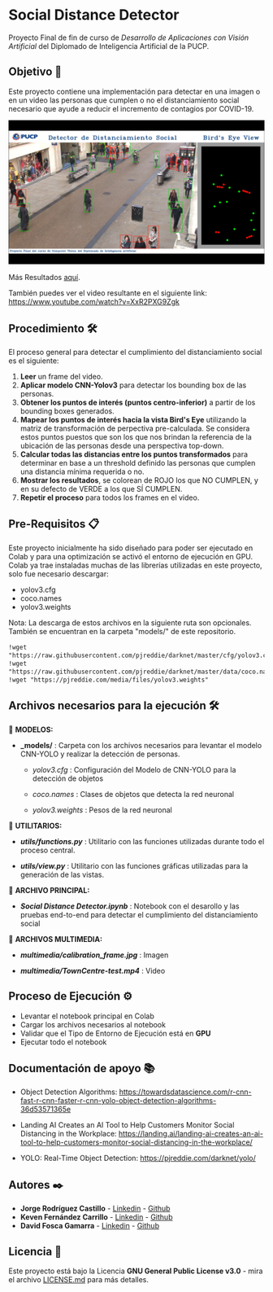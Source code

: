 # Social Distance Detector

Proyecto Final de fin de curso de *_Desarrollo de Aplicaciones con Visión Artificial_* del Diplomado de Inteligencia Artificial de la PUCP.

## Objetivo 🚀

Este proyecto contiene una implementación para detectar en una imagen o en un video las personas que cumplen o no el distanciamiento social necesario que ayude a reducir el incremento de contagios por COVID-19.

<p align="center"> 
    <img src='results/Res4.png' alt="Resultado">
</p>


Más Resultados [aquí](results/).

También puedes ver el video resultante en el siguiente link: https://www.youtube.com/watch?v=XxR2PXG9Zgk


## Procedimiento 🛠️

El proceso general para detectar el cumplimiento del distanciamiento social es el siguiente:

1. **Leer** un frame del video.
2. **Aplicar modelo CNN-Yolov3** para detectar los bounding box de las personas.
3. **Obtener los puntos de interés (puntos centro-inferior)** a partir de los bounding boxes generados.
4. **Mapear los puntos de interés hacia la vista Bird's Eye** utilizando la matriz de transformación de perpectiva pre-calculada. Se considera estos puntos puestos que son los que nos brindan la referencia de la ubicación de las personas desde una perspectiva top-down.
5. **Calcular todas las distancias entre los puntos transformados** para determinar en base a un threshold definido las personas que cumplen una distancia mínima requerida o no. 
6. **Mostrar los resultados**, se colorean de ROJO los que NO CUMPLEN, y en su defecto de VERDE a los que SÍ CUMPLEN.
7. **Repetir el proceso** para todos los frames en el video.


## Pre-Requisitos 📋

Este proyecto inicialmente ha sido diseñado para poder ser ejecutado en Colab y para una optimización se activó el entorno de ejecución en GPU.
Colab ya trae instaladas muchas de las librerías utilizadas en este proyecto, solo fue necesario descargar:
- yolov3.cfg 
- coco.names 
- yolov3.weights 

Nota: La descarga de estos archivos en la siguiente ruta son opcionales. También se encuentran en la carpeta "models/" de este repositorio.

```
!wget "https://raw.githubusercontent.com/pjreddie/darknet/master/cfg/yolov3.cfg"
!wget "https://raw.githubusercontent.com/pjreddie/darknet/master/data/coco.names"
!wget "https://pjreddie.com/media/files/yolov3.weights"
```

## Archivos necesarios para la ejecución 🛠️

📌 **MODELOS:**

* **_models/** : Carpeta con los archivos necesarios para levantar el modelo CNN-YOLO y realizar la detección de personas.

   - _yolov3.cfg_ : Configuración del Modelo de CNN-YOLO para la detección de objetos
   
   - _coco.names_ : Clases de objetos que detecta la red neuronal
   
   - _yolov3.weights_ : Pesos de la red neuronal

📌 **UTILITARIOS:**

* **_utils/functions.py_** : Utilitario con las funciones utilizadas durante todo el proceso central.

* **_utils/view.py_** : Utilitario con las funciones gráficas utilizadas para la generación de las vistas.

📌 **ARCHIVO PRINCIPAL:**

* **_Social Distance Detector.ipynb_** : Notebook con el desarollo y las pruebas end-to-end para detectar el cumplimiento del distanciamiento social

📌 **ARCHIVOS MULTIMEDIA:**

* **_multimedia/calibration_frame.jpg_** : Imagen

* **_multimedia/TownCentre-test.mp4_** : Video


## Proceso de Ejecución ⚙️ 

* Levantar el notebook principal en Colab
* Cargar los archivos necesarios al notebook
* Validar que el Tipo de Entorno de Ejecución está en **GPU**
* Ejecutar todo el notebook

## Documentación de apoyo 📚

- Object Detection Algorithms: https://towardsdatascience.com/r-cnn-fast-r-cnn-faster-r-cnn-yolo-object-detection-algorithms-36d53571365e

- Landing AI Creates an AI Tool to Help Customers Monitor Social Distancing in the Workplace: https://landing.ai/landing-ai-creates-an-ai-tool-to-help-customers-monitor-social-distancing-in-the-workplace/

- YOLO: Real-Time Object Detection: https://pjreddie.com/darknet/yolo/


## Autores ✒️

* **Jorge Rodríguez Castillo** - [Linkedin](https://www.linkedin.com/in/jorge-rodr%C3%ADguez-castillo/) - [Github](https://github.com/jjrodcast)
* **Keven Fernández Carrillo** - [Linkedin](https://www.linkedin.com/in/keven-fern%C3%A1ndez-carrillo-50b07aa2/) - [Github](https://github.com/KevenRFC)
* **David Fosca Gamarra** - [Linkedin](https://www.linkedin.com/in/davidfoscagamarra/) - [Github](https://github.com/DavidFosca)

## Licencia 📄

Este proyecto está bajo la Licencia **GNU General Public License v3.0** - mira el archivo [LICENSE.md](LICENSE.md) para más detalles.


